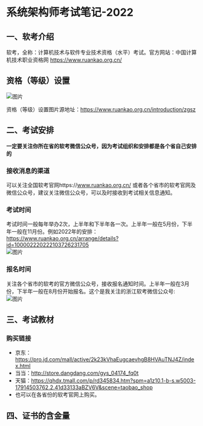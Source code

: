 # 系统架构师考试笔记-2022
## 一、软考介绍
软考，全称：计算机技术与软件专业技术资格（水平）考试。官方网站：中国计算机技术职业资格网 https://www.ruankao.org.cn/
## 资格（等级）设置
![图片](https://user-images.githubusercontent.com/74648509/179940701-3a7c08d9-5fdd-44ba-b55c-4aa9810f2504.png)

资格（等级）设置图片源地址：https://www.ruankao.org.cn/introduction/zgsz
## 二、考试安排
**一定要关注你所在省的软考微信公众号，因为考试组织和安排都是各个省自己安排的**

### 接收消息的渠道
可以关注全国软考官网https://www.ruankao.org.cn/ 或者各个省市的软考官网及微信公众号，建议关注微信公众号，可以及时接收到考试相关信息通知。  

### 考试时间
考试时间一般每年举办2次，上半年和下半年各一次。上半年一般在5月份，下半年一般在11月份。例如2022年的安排：https://www.ruankao.org.cn/arrange/details?id=100002220222103726231705  
![图片](https://user-images.githubusercontent.com/74648509/179942325-4ef4baab-32de-4fc6-9f0e-5f3b0c1f6be3.png)  

### 报名时间
关注各个省市的软考的官方微信公众号，接收报名通知时间。上半年一般在3月份，下半年一般在8月份开始报名。这个是我关注的浙江软考微信公众号:  
![图片](https://user-images.githubusercontent.com/74648509/179947864-78af4cf2-e9b7-48c5-9106-10561b4e5b87.png)

## 三、考试教材

### 购买链接

+ 京东：https://pro.jd.com/mall/active/2k23kVhaEugcaevhgB8HVAuTNJ4Z/index.html
+ 当当：http://store.dangdang.com/gys_04174_fq0t
+ 天猫：https://qhdx.tmall.com/p/rd345834.htm?spm=a1z10.1-b-s.w5003-17914503762.2.41d33133aBZV6V&scene=taobao_shop
+ 也可以在各省份的软考官网上购买。

## 四、证书的含金量
